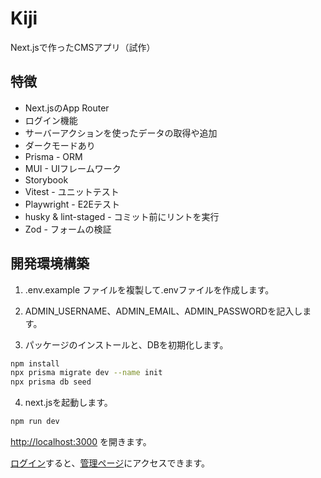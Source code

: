 # Kiji

Next.jsで作ったCMSアプリ（試作）


## 特徴
* Next.jsのApp Router
* ログイン機能
* サーバーアクションを使ったデータの取得や追加
* ダークモードあり
* Prisma - ORM
* MUI - UIフレームワーク
* Storybook
* Vitest - ユニットテスト
* Playwright - E2Eテスト
* husky & lint-staged - コミット前にリントを実行
* Zod - フォームの検証

## 開発環境構築

1. .env.example ファイルを複製して.envファイルを作成します。

2. ADMIN_USERNAME、ADMIN_EMAIL、ADMIN_PASSWORDを記入します。

3. パッケージのインストールと、DBを初期化します。
```bash
npm install
npx prisma migrate dev --name init
npx prisma db seed
```

4. next.jsを起動します。

```bash
npm run dev
```

[http://localhost:3000](http://localhost:3000) を開きます。

[ログイン](http://localhost:3000/auth/login)すると、[管理ページ](http://localhost:3000/auth/register)にアクセスできます。

